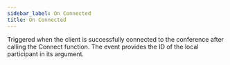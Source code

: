 ```yaml
---
sidebar_label: On Connected
title: On Connected
---
```

Triggered when the client is successfully connected to the conference after calling the Connect function. The event provides the ID of the local participant in its argument.